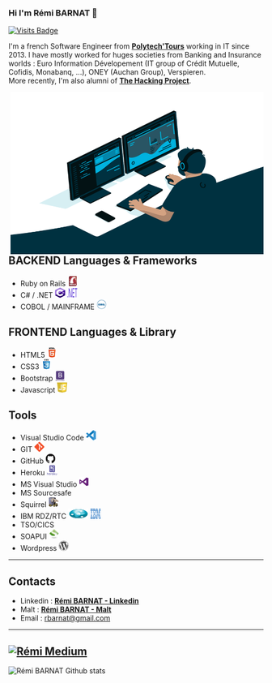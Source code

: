 ### Hi I'm Rémi BARNAT 👋
[![Visits Badge](https://badges.pufler.dev/visits/puf17640/git-badges)](https://badges.pufler.dev)

I'm a french Software Engineer from [**Polytech'Tours**](https://polytech.univ-tours.fr/version-francaise/navigation/cycle-ingenieur) working in IT since 2013. I have mostly worked for huges societies from Banking and Insurance worlds : Euro Information Dévelopement (IT group of  Crédit Mutuelle, Cofidis, Monabanq, ...), ONEY (Auchan Group), Verspieren.
</br>
More recently, I'm also alumni of [**The Hacking Project**](https://www.thehackingproject.org/).

  <img align="right" alt="GIF" src="https://github.com/rbarnat/rbarnat/blob/6523a3d0f114c4ec1b91463de09fab00c4dcd78e/code.gif?raw=true" width="500" height="320" />

## BACKEND Languages & Frameworks
- Ruby on Rails <img title="Rails" alt="Rails" src="https://raw.githubusercontent.com/rbarnat/rbarnat/master/myicons/rails-original-wordmark.svg" width="20" height="20"/>
- C# / .NET <img title="git" alt="git" src="https://raw.githubusercontent.com/rbarnat/rbarnat/master/myicons/c-sharp-c-seeklogo.com.svg" width="20" height="20" /> <img title="git" alt="git" src="https://raw.githubusercontent.com/rbarnat/rbarnat/master/myicons/downloads-dotnet.svg" width="20" height="20" />  
- COBOL / MAINFRAME <img title="git" alt="git" src="https://raw.githubusercontent.com/rbarnat/rbarnat/master/myicons/i-cobol.svg" width="20" height="20" />

## FRONTEND Languages & Library
- HTML5 <img title="html" alt="html" src="https://raw.githubusercontent.com/rbarnat/rbarnat/master/myicons/html5-original-wordmark.svg" width="20" height="20" />
- CSS3 <img title="CSS" alt="CSS" src="https://raw.githubusercontent.com/rbarnat/rbarnat/master/myicons/css3-original-wordmark.svg" width="20" height="20" />
- Bootstrap <img title="Bootstrap" alt="Bootstrap" src="https://raw.githubusercontent.com/rbarnat/rbarnat/master/myicons/bootstrap-plain-wordmark.svg" width="20" height="20"/>
- Javascript  <img title="git" alt="git" src="https://raw.githubusercontent.com/rbarnat/rbarnat/master/myicons/javascript-seeklogo.com.svg" width="20" height="20" />

## Tools
- Visual Studio Code <img title="git" alt="git" src="https://raw.githubusercontent.com/rbarnat/rbarnat/master/myicons/visual-studio-code-1.svg" width="20" height="20" />
- GIT <img title="git" alt="git" src="https://raw.githubusercontent.com/rbarnat/rbarnat/master/myicons/git-original.svg" width="20" height="20" />
- GitHub <img title="github" alt="github" src="https://raw.githubusercontent.com/rbarnat/rbarnat/master/myicons/github-original.svg" width="20" height="20" />
- Heroku <img title="heroku" alt="heroku" src="https://raw.githubusercontent.com/rbarnat/rbarnat/master/myicons/heroku-plain-wordmark.svg" width="20" height="20" />
- MS Visual Studio <img title="git" alt="git" src="https://raw.githubusercontent.com/rbarnat/rbarnat/master/myicons/Visual_Studio_2013_Logo.svg" width="20" height="20" />
- MS Sourcesafe
- Squirrel <img title="git" alt="git" src="https://raw.githubusercontent.com/rbarnat/rbarnat/master/myicons/squirreL_sql.svg" width="20" height="20" />
- IBM RDZ/RTC <img title="git" alt="git" src="https://raw.githubusercontent.com/rbarnat/rbarnat/master/myicons/IBM_RDZ_RTC.svg" width="40" height="20" /> <img title="git" alt="git" src="https://raw.githubusercontent.com/rbarnat/rbarnat/master/myicons/IBM_Services.svg" width="20" height="20" />  
- TSO/CICS
- SOAPUI <img title="git" alt="git" src="https://raw.githubusercontent.com/rbarnat/rbarnat/master/myicons/soapui-logo.svg" width="20" height="20" /> 
- Wordpress <img title="wordpress" alt="wordpress" src="https://raw.githubusercontent.com/rbarnat/rbarnat/master/myicons/wordpress-plain.svg" width="20" height="20"/>


---

## Contacts
- Linkedin : [**Rémi BARNAT - Linkedin**](https://fr.linkedin.com/in/r%C3%A9mi-barnat-813a5066)
- Malt : [**Rémi BARNAT - Malt**](https://www.malt.fr/profile/remibarnat)
- Email : rbarnat@gmail.com
---

[![Rémi Medium](https://github-readme-medium.vercel.app/?username=rbarnat)](https://medium.com/@rbarnat)
---


<img align="left" alt="Rémi BARNAT Github stats" src="https://github-readme-stats.vercel.app/api?username=rbarnat&theme=tokyonight&show_icons=true&hide_border=true" />


